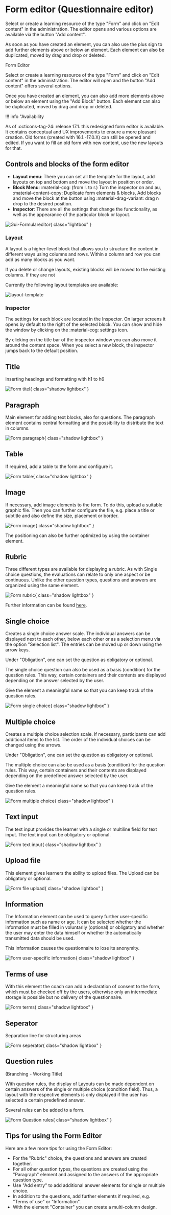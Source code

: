# Form editor (Questionnaire editor)

Select or create a learning resource of the type "Form" and click on "Edit content" in the administration. The editor opens and various options are available via the button "Add content".

As soon as you have created an element, you can also use the plus sign to add further elements above or below an element. Each element can also be duplicated, moved by drag and drop or deleted.

Form Editor

Select or create a learning resource of the type "Form" and click on "Edit content" in the administration. The editor will open and the button "Add content" offers several options.

Once you have created an element, you can also add more elements above or below an element using the "Add Block" button. Each element can also be duplicated, moved by drag and drop or deleted.

!!! info "Availability

 As of :octicons-tag-24: release 17.1. this redesigned form editor is available. It contains conceptual and UX improvements to ensure a more pleasant creation. Old forms (created with 16.1.-17.0.X) can still be opened and edited. If you want to fill an old form with new content, use the new layouts for that.

## Controls and blocks of the form editor

* **Layout menu**: There you can set all the template for the layout, add layouts on top and bottom and move the layout in position or order.
* **Block Menu**: :material-cog: (from l. to r.) Turn the inspector on and au, :material-content-copy: Duplicate form elements & blocks, Add blocks and move the block at the button using :material-drag-variant: drag n drop to the desired position.
* **Inspector**: There are all the settings that change the functionality, as well as the appearance of the particular block or layout.

![Gui-Formulareditor](assets/form-editor-gui.jpg){ class="lightbox" }

### Layout

A layout is a higher-level block that allows you to structure the content in different ways using columns and rows. Within a column and row you can add as many blocks as you want.

If you delete or change layouts, existing blocks will be moved to the existing columns. If they are not

Currently the following layout templates are available:

![layout-template](../portfolio/assets/layoutblock-template.jpg)

### Inspector

The settings for each block are located in the Inspector. On larger screens it opens by default to the right of the selected block. You can show and hide the window by clicking on the :material-cog: settings icon.

By clicking on the title bar of the inspector window you can also move it around the content space. When you select a new block, the inspector jumps back to the default position.


## Title

Inserting headings and formatting with h1 to h6

![Form titel](assets/title.png){ class="shadow lightbox" }

## Paragraph

Main element for adding text blocks, also for questions. The paragraph element contains central formatting and the possibility to distribute the text in columns.

![Form paragraph](assets/paragraph.png){ class="shadow lightbox" }
  
## Table

If required, add a table to the form and configure it.

![Form table](assets/table.png){ class="shadow lightbox" }
  
## Image

If necessary, add image elements to the form. To do this, upload a suitable graphic file. Then you can further configure the file, e.g. place a title or subtitle and also define the size, placement or border.

![Form image](assets/image.png){ class="shadow lightbox" }

The positioning can also be further optimized by using the container element.  
  
## Rubric

Three different types are available for displaying a rubric. As with Single choice questions, the evaluations can relate to only one aspect or be continuous. Unlike the other question types, questions and answers are organized using the same element.

![Form rubric](assets/rubic.png){ class="shadow lightbox" }

Further information can be found [here](Rubric.md).
  
## Single choice

Creates a single choice answer scale. The individual answers can be displayed next to each other, below each other or as a selection menu via the option "Selection list". The entries can be moved up or down using the arrow keys.

Under "Obligation", one can set the question as obligatory or optional.

The single choice question can also be used as a basis (condition) for the question rules. This way, certain containers and their contents are displayed depending on the answer selected by the user.

Give the element a meaningful name so that you can keep track of the question rules.

![Form single choice](assets/formular_einzelauswahl.jpg){ class="shadow lightbox" }

## Multiple choice

Creates a multiple choice selection scale. If necessary, participants can add additional items to the list. The order of the individual choices can be changed using the arrows.

Under "Obligation", one can set the question as obligatory or optional.

The multiple choice can also be used as a basis (condition) for the question rules. This way, certain containers and their contents are displayed depending on the predefined answer selected by the user.

Give the element a meaningful name so that you can keep track of the question rules.

![Form multiple choice](assets/formular_mehrfachwahl.jpg){ class="shadow lightbox" }
  
## Text input

The text input provides the learner with a single or multiline field for text input. The text input can be obligatory or optional.

![Form text input](assets/text.png){ class="shadow lightbox" }
  
## Upload file

This element gives learners the ability to upload files. The Upload can be obligatory or optional.

![Form file upload](assets/upload.png){ class="shadow lightbox" }
  
## Information

The Information element can be used to query further user-specific information such as name or age. It can be selected whether the information must be filled in voluntarily (optional) or obligatory and whether the user may enter the data himself or whether the automatically transmitted data should be used.

This information causes the questionnaire to lose its anonymity.

![Form user-specific information](assets/info.png){ class="shadow lightbox" }

## Terms of use

With this element the coach can add a declaration of consent to the form, which must be checked off by the users, otherwise only an intermediate storage is possible but no delivery of the questionnaire.

![Form terms](assets/terms.png){ class="shadow lightbox" }

## Seperator

Separation line for structuring areas

![Form seperator](assets/seperator.png){ class="shadow lightbox" }
  
## Question rules

(Branching - Working Title)

With question rules, the display of Layouts can be made dependent on certain answers of the single or multiple choice (condition field). Thus, a layout with the respective elements is only displayed if the user has selected a certain predefined answer.

Several rules can be added to a form.

![Form Question rules](assets/question_rules_example.jpg){ class="shadow lightbox" }

## Tips for using the Form Editor

Here are a few more tips for using the Form Editor:

* For the "Rubric" choice, the questions and answers are created together.
* For all other question types, the questions are created using the "Paragraph" element and assigned to the answers of the appropriate question type.
* Use "Add entry" to add additional answer elements for single or multiple choice.
* In addition to the questions, add further elements if required, e.g. "Terms of use" or "Information".
* With the element "Container" you can create a multi-column design.